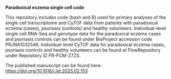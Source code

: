 **Paradoxical eczema single cell code**

This repository includes code (bash and R) used for primary analyses of the single cell transcriptome and CyTOF data from patients with paradoxical eczema (cases), psoriasis (controls) and healthy volunteers. Individual-level single cell RNA-Seq and genotype data for the paradoxical eczema cases and psoriasis controls can be found under BioProject accession code PRJNA1032546. Individual-level CyTOF data for paradoxical eczema cases, psoriasis controls and healthy volunteers can be found at FlowRepository under Repository ID FR-FCM-Z7ZS.

The published manuscript can be found here: https://doi.org/10.1016/j.jid.2025.02.153
